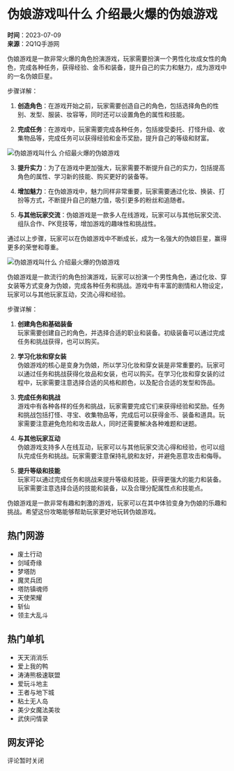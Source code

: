 # 伪娘游戏叫什么 介绍最火爆的伪娘游戏

**时间**：2023-07-09  
**来源**：2Q1Q手游网

伪娘游戏是一款非常火爆的角色扮演游戏，玩家需要扮演一个男性化妆成女性的角色，完成各种任务，获得经验、金币和装备，提升自己的实力和魅力，成为游戏中的一名伪娘巨星。

步骤详解：

1. **创造角色**：在游戏开始之前，玩家需要创造自己的角色，包括选择角色的性别、发型、服装、妆容等，同时还可以设置角色的属性和技能。

2. **完成任务**：在游戏中，玩家需要完成各种任务，包括接受委托、打怪升级、收集物品等，完成任务可以获得经验和金币奖励，提升自己的等级和财富。

![伪娘游戏叫什么 介绍最火爆的伪娘游戏](https://img.2q1q.com\d\file\gonglue\youxi\0987925feb41f6669f994a0cf4b0723b.jpg)

3. **提升实力**：为了在游戏中更加强大，玩家需要不断提升自己的实力，包括提高角色的属性、学习新的技能、购买更好的装备等。

4. **增加魅力**：在伪娘游戏中，魅力同样非常重要，玩家需要通过化妆、换装、打扮等方式，不断提升自己的魅力值，吸引更多的粉丝和追随者。

5. **与其他玩家交流**：伪娘游戏是一款多人在线游戏，玩家可以与其他玩家交流、组队合作、PK竞技等，增加游戏的趣味性和挑战性。

通过以上步骤，玩家可以在伪娘游戏中不断成长，成为一名强大的伪娘巨星，赢得更多的荣誉和尊重。

![伪娘游戏叫什么 介绍最火爆的伪娘游戏](https://img.2q1q.com\d\file\gonglue\youxi\3mn2pp4hjrb.jpg)

伪娘游戏是一款流行的角色扮演游戏，玩家可以扮演一个男性角色，通过化妆、穿女装等方式变身为伪娘，完成各种任务和挑战。游戏中有丰富的剧情和人物设定，玩家可以与其他玩家互动，交流心得和经验。

步骤详解：

1. **创建角色和基础装备**  
玩家需要创建自己的角色，并选择合适的职业和装备。初级装备可以通过完成任务和挑战获得，也可以购买。

2. **学习化妆和穿女装**  
伪娘游戏的核心是变身为伪娘，所以学习化妆和穿女装是非常重要的。玩家可以通过任务和挑战获得化妆品和女装，也可以购买。在学习化妆和穿女装的过程中，玩家需要注意选择合适的风格和颜色，以及配合合适的发型和饰品。

3. **完成任务和挑战**  
游戏中有各种各样的任务和挑战，玩家需要完成它们来获得经验和奖励。任务和挑战包括打怪、寻宝、收集物品等，完成后可以获得金币、装备和道具。玩家需要注意避免危险和攻击敌人，同时还需要解决各种难题和谜题。

4. **与其他玩家互动**  
伪娘游戏支持多人在线互动，玩家可以与其他玩家交流心得和经验，也可以组队完成任务和挑战。玩家需要注意保持礼貌和友好，并避免恶意攻击和侮辱。

5. **提升等级和技能**  
玩家可以通过完成任务和挑战来提升等级和技能，获得更强大的能力和装备。玩家需要注意选择合适的技能和装备，以及合理分配属性点和技能点。

伪娘游戏是一款非常有趣和刺激的游戏，玩家可以在其中体验变身为伪娘的乐趣和挑战。希望这份攻略能够帮助玩家更好地玩转伪娘游戏。

## 热门网游

- 废土行动
- 剑域奇缘
- 梦塔防
- 魔灵兵团
- 塔防镇魂师
- 天使荣耀
- 斩仙
- 领主大乱斗

## 热门单机

- 天天消消乐
- 爱上我的鸭
- 涛涛熊极速联盟
- 爱玩斗地主
- 王者与地下城
- 粘土无人岛
- 美少女魔法美妆
- 武侠问情录

## 网友评论

评论暂时关闭